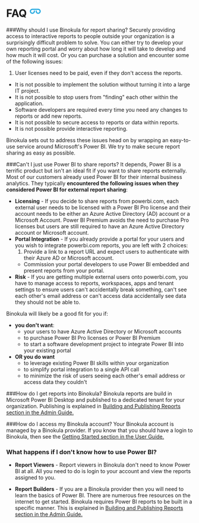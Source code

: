 # FAQ ![](images/favicon.png)

###Why should I use Binokula for report sharing?
Securely providing access to interactive reports to people outside your organization is a surprisingly difficult problem to solve. You can either try to develop your own reporting portal and worry about how long it will take to develop and how much it will cost. Or you can purchase a solution and encounter some of the following issues:

1. User licenses need to be paid, even if they don't access the reports.
+ It is not possible to implement the solution without turning it into a large IT project.
+ It is not possible to stop users from "finding" each other within the application.
+ Software developers are required every time you need any changes to reports or add new reports.
+ It is not possible to secure access to reports or data within reports.
+ It is not possible provide interactive reporting.

Binokula sets out to address these issues head on by wrapping an easy-to-use service around Microsoft's Power BI. We try to make secure report sharing as easy as possible.

###Can't I just use Power BI to share reports?
It depends, Power BI is a terrific product but isn't an ideal fit if you want to share reports externally. Most of our customers already used Power BI for their internal business analytics. They typically **encountered the following issues when they considered Power BI for external report sharing**:

* **Licensing** - If you decide to share reports from powerbi.com, each external user needs to be licensed with a Power BI Pro license and their account needs to be either an Azure Active Directory (AD) account or a Microsoft Account. Power BI Premium avoids the need to purchase Pro licenses but users are still required to have an Azure Active Directory account or Microsoft account.
* **Portal Integration** - If you already provide a portal for your users and you wish to integrate powerbi.com reports, you are left with 2 choices:
    1. Provide a link to a report URL and expect users to authenticate with their Azure AD or Microsoft account.
    + Commission your portal developers to use Power BI embedded and present reports from your portal.
* **Risk** - If you are getting multiple external users onto powerbi.com, you have to manage access to reports, workspaces, apps and tenant settings to ensure users can't accidentally break something, can't see each other's email address or can't access data accidentally see data they should not be able to.

Binokula will likely be a good fit for you if:

* **you don't want**:
    * your users to have Azure Active Directory or Microsoft accounts
    * to purchase Power BI Pro licenses or Power BI Premium
    * to start a software development project to integrate Power BI into your existing portal
* **OR you do want** 
    * to leverage existing Power BI skills within your organization
    * to simplify portal integration to a single API call
    * to minimize the risk of users seeing each other's email address or access data they couldn't

###How do I get reports into Binokula?
Binokula reports are build in Microsoft Power BI Desktop and published to a dedicated tenant for your organization. Publishing is explained in [Building and Publishing Reports section in the Admin Guide.](../admin-guide/#building-and-publishing-reports)

###How do I access my Binokula account?
Your Binokula account is managed by a Binokula provider. If you know that you should have a login to Binokula, then see the [Getting Started section in the User Guide.](../user-guide/#getting-started)

### What happens if I don't know how to use Power BI?
* **Report Viewers** - Report viewers in Binokula don't need to know Power BI at all. All you need to do is login to your account and view the reports assigned to you.

* **Report Builders** - If you are a Binokula provider then you will need to learn the basics of Power BI. There are numerous free resources on the internet to get started. Binokula requires Power BI reports to be built in a specific manner. This is explained in [Building and Publishing Reports section in the Admin Guide.](../admin-guide/#building-and-publishing-reports)

